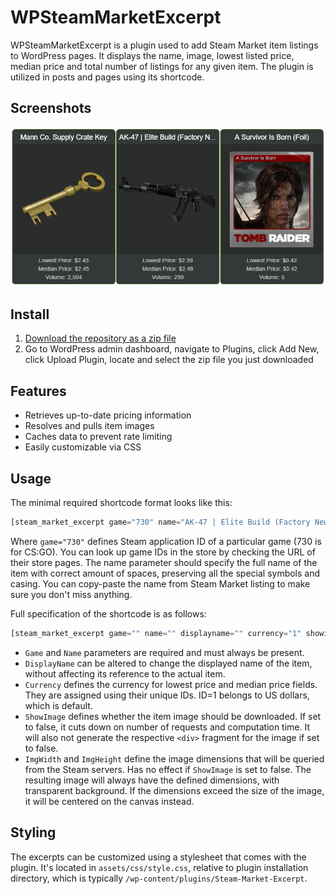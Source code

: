 # WPSteamMarketExcerpt

WPSteamMarketExcerpt is a plugin used to add Steam Market item listings to WordPress pages. It displays the name, image, lowest listed price, median price and total number of listings for any given item. The plugin is utilized in posts and pages using its shortcode.

## Screenshots

![sample](.screenshots/sample.png)

## Install

1. [Download the repository as a zip file](https://github.com/Tyrrrz/WPSteamMarketExcerpt/archive/master.zip)
2. Go to WordPress admin dashboard, navigate to Plugins, click Add New, click Upload Plugin, locate and select the zip file you just downloaded

## Features

- Retrieves up-to-date pricing information
- Resolves and pulls item images
- Caches data to prevent rate limiting
- Easily customizable via CSS

## Usage

The minimal required shortcode format looks like this:

```php
[steam_market_excerpt game="730" name="AK-47 | Elite Build (Factory New)"]
```
Where `game="730"` defines Steam application ID of a particular game (730 is for CS:GO). You can look up game IDs in the store by checking the URL of their store pages.
The name parameter should specify the full name of the item with correct amount of spaces, preserving all the special symbols and casing. You can copy-paste the name from Steam Market listing to make sure you don't miss anything.

Full specification of the shortcode is as follows:

```php
[steam_market_excerpt game="" name="" displayname="" currency="1" showimage="true" imgwidth="240" imgheight="240"]
```

- `Game` and `Name` parameters are required and must always be present.
- `DisplayName` can be altered to change the displayed name of the item, without affecting its reference to the actual item.
- `Currency` defines the currency for lowest price and median price fields. They are assigned using their unique IDs. ID=1 belongs to US dollars, which is default.
- `ShowImage` defines whether the item image should be downloaded. If set to false, it cuts down on number of requests and computation time. It will also not generate the respective `<div>` fragment for the image if set to false.
- `ImgWidth` and `ImgHeight` define the image dimensions that will be queried from the Steam servers. Has no effect if `ShowImage` is set to false. The resulting image will always have the defined dimensions, with transparent background. If the dimensions exceed the size of the image, it will be centered on the canvas instead.

## Styling

The excerpts can be customized using a stylesheet that comes with the plugin. It's located in `assets/css/style.css`, relative to plugin installation directory, which is typically `/wp-content/plugins/Steam-Market-Excerpt`.

